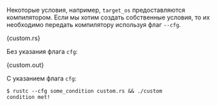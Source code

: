 Некоторые условия, например, `target_os` предоставляются компилятором. Если мы хотим создать собственные условия, то их необходимо передать компилятору используя флаг `--cfg`.

{custom.rs}

Без указания флага `cfg`:

{custom.out}

С указанием флага `cfg`:

```
$ rustc --cfg some_condition custom.rs && ./custom
condition met!
```
